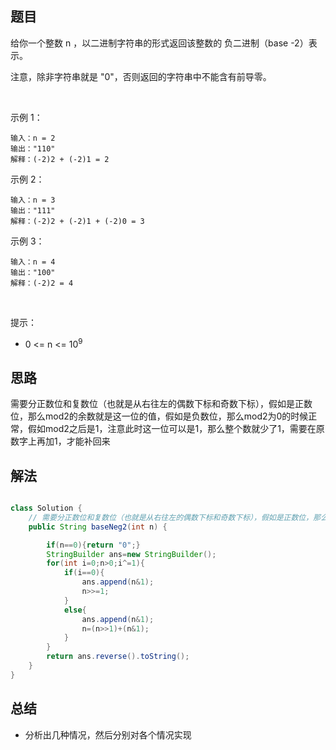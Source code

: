 
## 题目

给你一个整数 n ，以二进制字符串的形式返回该整数的 负二进制（base -2）表示。

注意，除非字符串就是 "0"，否则返回的字符串中不能含有前导零。

 

示例 1：

    输入：n = 2
    输出："110"
    解释：(-2)2 + (-2)1 = 2
示例 2：

    输入：n = 3
    输出："111"
    解释：(-2)2 + (-2)1 + (-2)0 = 3
示例 3：

    输入：n = 4
    输出："100"
    解释：(-2)2 = 4
 

提示：

- 0 <= n <= 10<sup>9</sup>

## 思路

需要分正数位和复数位（也就是从右往左的偶数下标和奇数下标），假如是正数位，那么mod2的余数就是这一位的值，假如是负数位，那么mod2为0的时候正常，假如mod2之后是1，注意此时这一位可以是1，那么整个数就少了1，需要在原数字上再加1，才能补回来

## 解法
```java

class Solution {
    // 需要分正数位和复数位（也就是从右往左的偶数下标和奇数下标），假如是正数位，那么mod2的余数就是这一位的值，假如是负数位，那么mod2为0的时候正常，假如mod2之后是1，注意此时这一位可以是1，那么整个数就少了1，需要在原数字上再加1，才能补回来
    public String baseNeg2(int n) {

        if(n==0){return "0";}
        StringBuilder ans=new StringBuilder();
        for(int i=0;n>0;i^=1){
            if(i==0){
                ans.append(n&1);
                n>>=1;
            }
            else{
                ans.append(n&1);
                n=(n>>1)+(n&1);
            }
        }
        return ans.reverse().toString();
    }
}
```

## 总结

- 分析出几种情况，然后分别对各个情况实现 
